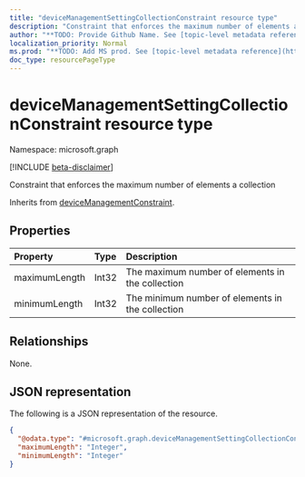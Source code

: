 ```yaml
---
title: "deviceManagementSettingCollectionConstraint resource type"
description: "Constraint that enforces the maximum number of elements a collection"
author: "**TODO: Provide Github Name. See [topic-level metadata reference](https://msgo.azurewebsites.net/add/document/guidelines/metadata.html#topic-level-metadata)**"
localization_priority: Normal
ms.prod: "**TODO: Add MS prod. See [topic-level metadata reference](https://msgo.azurewebsites.net/add/document/guidelines/metadata.html#topic-level-metadata)**"
doc_type: resourcePageType
---
```


# deviceManagementSettingCollectionConstraint resource type

Namespace: microsoft.graph

[!INCLUDE [beta-disclaimer](../../includes/beta-disclaimer.md)]

Constraint that enforces the maximum number of elements a collection


Inherits from [deviceManagementConstraint](../resources/devicemanagementconstraint.md).

## Properties
|Property|Type|Description|
|:---|:---|:---|
|maximumLength|Int32|The maximum number of elements in the collection|
|minimumLength|Int32|The minimum number of elements in the collection|

## Relationships
None.

## JSON representation
The following is a JSON representation of the resource.
<!-- {
  "blockType": "resource",
  "@odata.type": "microsoft.graph.deviceManagementSettingCollectionConstraint"
}
-->
``` json
{
  "@odata.type": "#microsoft.graph.deviceManagementSettingCollectionConstraint",
  "maximumLength": "Integer",
  "minimumLength": "Integer"
}
```

